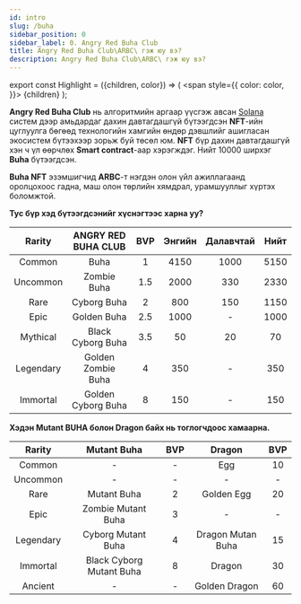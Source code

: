 ```yaml
---
id: intro
slug: /buha
sidebar_position: 0
sidebar_label: 0. Angry Red Buha Club
title: Angry Red Buha Club\ARBC\ гэж юу вэ?
description: Angry Red Buha Club\ARBC\ гэж юу вэ?
---
```


export const Highlight = ({children, color}) => (
  <span
    style={{
      color: color,
    }}>
    {children}
  </span>
);


**Angry Red Buha Club** нь алгоритмийн аргаар үүсгэж авсан [Solana](https://solana.com/) систем дээр амьдардаг дахин давтагдашгүй бүтээгдсэн **NFT**-ийн цуглуулга бөгөөд технологийн хамгийн өндөр дэвшлийг ашигласан экосистем бүтээхээр зорьж буй төсөл юм. **NFT** бүр дахин давтагдашгүй хэн ч үл өөрчлөх **Smart contract**-аар хэрэгждэг. Нийт 10000 ширхэг **Buha** бүтээгдсэн.

**Buha NFT** эзэмшигчид **ARBC**-т нэгдэн олон үйл ажиллагаанд оролцохоос гадна, маш олон төрлийн хямдрал, урамшууллыг хүртэх боломжтой.

**Тус бүр хэд бүтээгдсэнийг хүснэгтээс харна уу?**

| Rarity  | ANGRY RED BUHA CLUB | BVP  | Энгийн | Далавчтай | Нийт |
|:-:|:-:|:-:|:-:|:-:|:-:|
| <Highlight color="#c0c0c0">Common</Highlight> | Buha | 1 | 4150 | 1000 | 5150 |
| <Highlight color="#99ccff">Uncommon</Highlight> | Zombie Buha | 1.5 | 2000 | 330 | 2330 |
| <Highlight color="#0000ff">Rare</Highlight> | Cyborg Buha | 2 | 800 | 150 | 1150 |
| <Highlight color="#ff00ff">Epic</Highlight> | Golden Buha | 2.5 | 1000 | - | 1000 |
| <Highlight color="#800080">Mythical</Highlight> | Black Cyborg Buha | 3.5 | 50 | 20 | 70 |
| <Highlight color="#ff0000">Legendary</Highlight> | Golden Zombie Buha | 4 | 350 | - | 350 |
| <Highlight color="#ffcc00">Immortal</Highlight> | Golden Cyborg Buha | 8 | 150 | - | 150 |

**Хэдэн Mutant BUHA болон Dragon байх нь тоглогчдоос хамаарна.**

| Rarity  | Mutant Buha | BVP | Dragon | BVP |
|:-:|:-:|:-:|:-:|:-:|
| <Highlight color="#c0c0c0">Common</Highlight> | - | - | Egg | 10 |
| <Highlight color="#99ccff">Uncommon</Highlight> | - | - | - | - |
| <Highlight color="#0000ff">Rare</Highlight> | Mutant Buha | 2 | Golden Egg | 20 |
| <Highlight color="#ff00ff">Epic</Highlight> | Zombie Mutant Buha | 3 | - | - |
| <Highlight color="#ff0000">Legendary</Highlight> | Cyborg Mutant Buha | 4 | Dragon Mutan Buha | 15 |
| <Highlight color="#ffcc00">Immortal</Highlight> | Black Cyborg Mutant Buha | 8 | Dragon | 30 |
| <Highlight color="#ffcc99">Ancient</Highlight> | - | - | Golden Dragon | 60 |